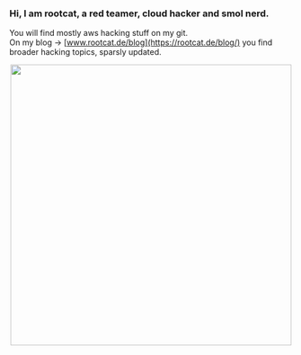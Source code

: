 ### Hi, I am rootcat, a red teamer, cloud hacker and smol nerd.    
You will find mostly aws hacking stuff on my git.    
On my blog -> [www.rootcat.de/blog](https://rootcat.de/blog/) you find broader hacking topics, sparsly updated.             
                 
<div id="header" align="center">
  <img src="https://media.giphy.com/media/rWiEbamfqOHrq/giphy.gif" width="500"/>
</div>



